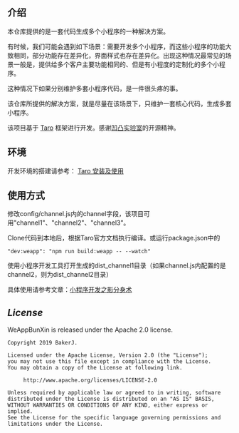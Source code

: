 ## 介绍

本仓库提供的是一套代码生成多个小程序的一种解决方案。

有时候，我们可能会遇到如下场景：需要开发多个小程序，而这些小程序的功能大致相同，部分功能存在差异化，界面样式也存在差异化。出现这种情况最常见的场景一般是，提供给多个客户主要功能相同的、但是有小程度的定制化的多个小程序。

这种情况下如果分别维护多套小程序代码，是一件很头疼的事。

该仓库所提供的解决方案，就是尽量在该场景下，只维护一套核心代码，生成多套小程序。

该项目基于 [Taro](https://taro.aotu.io/) 框架进行开发。感谢[凹凸实验室](https://aotu.io)的开源精神。

## 环境

开发环境的搭建请参考：
[Taro 安装及使用](https://nervjs.github.io/taro/docs/GETTING-STARTED.html)

## 使用方式

修改config/channel.js内的channel字段，该项目可用"channel1"、"channel2"、"channel3"。

Clone代码到本地后，根据Taro官方文档执行编译。或运行package.json中的 
```
"dev:weapp": "npm run build:weapp -- --watch"
```

使用小程序开发工具打开生成的dist_channel1目录（如果channel.js内配置的是channel2，则为dist_channel2目录）

具体使用请参考文章：[小程序开发之影分身术](https://juejin.im/post/5c788d28e51d4560a82be8d2)

## *License*

WeAppBunXin is released under the Apache 2.0 license.

```
Copyright 2019 BakerJ.

Licensed under the Apache License, Version 2.0 (the "License");
you may not use this file except in compliance with the License.
You may obtain a copy of the License at following link.

     http://www.apache.org/licenses/LICENSE-2.0

Unless required by applicable law or agreed to in writing, software
distributed under the License is distributed on an "AS IS" BASIS,
WITHOUT WARRANTIES OR CONDITIONS OF ANY KIND, either express or implied.
See the License for the specific language governing permissions and
limitations under the License.
```


